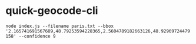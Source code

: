 # quick-geocode-cli

`node index.js --filename paris.txt --bbox '2.165741691567689,48.79253594228365,2.5604789182663126,48.92969724479158' --confidence 9`
